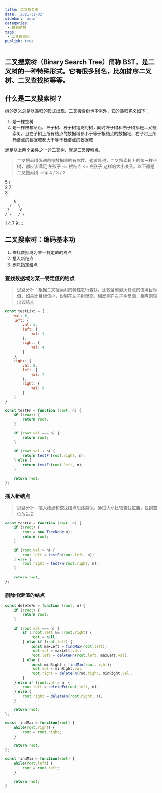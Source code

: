 ```yaml
---
title: 二叉搜索树
date: '2021-11-02'
sidebar: 'auto'
categories:
 - 数据结构
tags:
 - 二叉搜索树
publish: true
---
```


## 二叉搜索树（Binary Search Tree）简称 BST，是二叉树的一种特殊形式。它有很多别名，比如排序二叉树、二叉查找树等等。
## 什么是二叉搜索树？
树的定义总是以递归的形式出现，二叉搜索树也不例外，它的递归定义如下：

1. 是一棵空树
2. 是一棵由根结点、左子树、右子树组成的树，同时左子树和右子树都是二叉搜索树，且左子树上所有结点的数据域都小于等于根结点的数据域，右子树上所有结点的数据域都大于等于根结点的数据域

满足以上两个条件之一的二叉树，就是二叉搜索树。

> 二叉搜索树强调的是数据域的有序性。也就是说，二叉搜索树上的每一棵子树，都应该满足 左孩子 <= 根结点 <= 右孩子 这样的大小关系。以下都是二叉搜索树
:::tip
     4
    /
   3
 /
2

   5
 /   \
2     7
 \
  3

        6
      /   \
     3     8
    / \   / \
   1   4 7   9
:::

## 二叉搜索树：编码基本功
1. 查找数据域为某一特定值的结点
2. 插入新结点
3. 删除指定结点

### 查找数据域为某一特定值的结点
> 思路分析：根据二叉搜索树的特性进行查找，比较当前遍历结点的值与目标值，如果比目标值小，说明在左子树里面，相反则在右子树里面，相等则输出该结点
```js
const testList = {
	val: 6,
	left: {
		val: 3,
		left: {
			val: 1
		},
		right: {
			val: 4
		}
	},
	right: {
		val: 8,
		left: {
			val: 7
		},
		right: {
			val: 9
		}
	}
}

const testFn = function (root, n) {
	if (!root) {
		return root;
	}
	
	if (root.val === n) {
		return root;
	}
	
	if (root.val < n) {
		return testFn(root.right, n);
	} else {
		return testFn(root.left, n);
	}
	
	return root;
};
```

### 插入新结点
> 思路分析，插入结点和查找结点思路类似，通过大小比较查找位置，找到空位放进去
```js
const testFn = function (root, n) {
	if (!root) {
		root = new TreeNode(n);
		return root;
	}
	
	if (root.val > n) {
		root.left = testFn(root.left, n);
	} else {
		root.right = testFn(root.right, n);
	}
	
	return root;
};
```

### 删除指定值的结点
```js
const deleteFn = function (root, n) {
	if (!root) {
		return root;
	}
	
	if (root.val === n) {
		if (!root.left && !root.right) {
			root = null;
		} else if (root.left) {
			const maxLeft = findMax(root.left);
			root.val = maxLeft.val;
			root.left = deleteFn(root.left, maxLeft.val);
		} else {
			const minRight = findMin(root.right);
			root.val = minRight.val;
			root.right = deleteFn(roo.right, minRight.val);
		}
	} else if (root.val > n) {
		root.left = deleteFn(root.left, n);
	} else {
		root.right = deleteFn(root.right, n);
	}
	
	return root;
};

const findMax = function(root) {
	while(root.right) {
		root = root.right;
	}
	
	return root;
};

const findMin = function(root) {
	while(root.left) {
		root = root.left;
	}
	
	return root;
}
```